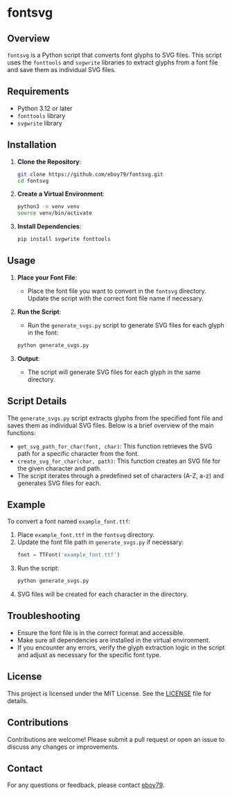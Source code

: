 # fontsvg

## Overview

`fontsvg` is a Python script that converts font glyphs to SVG files. This script uses the `fonttools` and `svgwrite` libraries to extract glyphs from a font file and save them as individual SVG files.

## Requirements

- Python 3.12 or later
- `fonttools` library
- `svgwrite` library

## Installation

1. **Clone the Repository**:
    ```sh
    git clone https://github.com/eboy79/fontsvg.git
    cd fontsvg
    ```

2. **Create a Virtual Environment**:
    ```sh
    python3 -m venv venv
    source venv/bin/activate
    ```

3. **Install Dependencies**:
    ```sh
    pip install svgwrite fonttools
    ```

## Usage

1. **Place your Font File**:
    - Place the font file you want to convert in the `fontsvg` directory. Update the script with the correct font file name if necessary.

2. **Run the Script**:
    - Run the `generate_svgs.py` script to generate SVG files for each glyph in the font:
    ```sh
    python generate_svgs.py
    ```

3. **Output**:
    - The script will generate SVG files for each glyph in the same directory.

## Script Details

The `generate_svgs.py` script extracts glyphs from the specified font file and saves them as individual SVG files. Below is a brief overview of the main functions:

- `get_svg_path_for_char(font, char)`: This function retrieves the SVG path for a specific character from the font.
- `create_svg_for_char(char, path)`: This function creates an SVG file for the given character and path.
- The script iterates through a predefined set of characters (A-Z, a-z) and generates SVG files for each.

## Example

To convert a font named `example_font.ttf`:

1. Place `example_font.ttf` in the `fontsvg` directory.
2. Update the font file path in `generate_svgs.py` if necessary:
    ```python
    font = TTFont('example_font.ttf')
    ```
3. Run the script:
    ```sh
    python generate_svgs.py
    ```
4. SVG files will be created for each character in the directory.

## Troubleshooting

- Ensure the font file is in the correct format and accessible.
- Make sure all dependencies are installed in the virtual environment.
- If you encounter any errors, verify the glyph extraction logic in the script and adjust as necessary for the specific font type.

## License

This project is licensed under the MIT License. See the [LICENSE](LICENSE) file for details.

## Contributions

Contributions are welcome! Please submit a pull request or open an issue to discuss any changes or improvements.

## Contact

For any questions or feedback, please contact [eboy79](https://github.com/eboy79).

